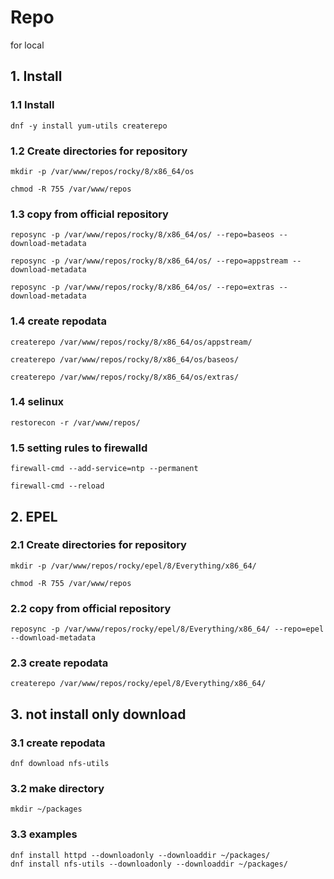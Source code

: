 # Repo
for local

## 1. Install

### 1.1 Install

    dnf -y install yum-utils createrepo
            
### 1.2 Create directories for repository

    mkdir -p /var/www/repos/rocky/8/x86_64/os
    
    chmod -R 755 /var/www/repos

### 1.3 copy from official repository

    reposync -p /var/www/repos/rocky/8/x86_64/os/ --repo=baseos --download-metadata
    
    reposync -p /var/www/repos/rocky/8/x86_64/os/ --repo=appstream --download-metadata
    
    reposync -p /var/www/repos/rocky/8/x86_64/os/ --repo=extras --download-metadata
    
### 1.4 create repodata

    createrepo /var/www/repos/rocky/8/x86_64/os/appstream/
    
    createrepo /var/www/repos/rocky/8/x86_64/os/baseos/
    
    createrepo /var/www/repos/rocky/8/x86_64/os/extras/

### 1.4 selinux

    restorecon -r /var/www/repos/

### 1.5 setting rules to firewalld

    firewall-cmd --add-service=ntp --permanent
    
    firewall-cmd --reload

## 2. EPEL

### 2.1 Create directories for repository

    mkdir -p /var/www/repos/rocky/epel/8/Everything/x86_64/
    
    chmod -R 755 /var/www/repos

### 2.2 copy from official repository

    reposync -p /var/www/repos/rocky/epel/8/Everything/x86_64/ --repo=epel --download-metadata
    
### 2.3 create repodata

    createrepo /var/www/repos/rocky/epel/8/Everything/x86_64/

## 3. not install only download

### 3.1 create repodata

    dnf download nfs-utils

### 3.2 make directory

    mkdir ~/packages

### 3.3 examples
    
    dnf install httpd --downloadonly --downloaddir ~/packages/
    dnf install nfs-utils --downloadonly --downloaddir ~/packages/
